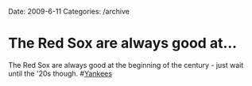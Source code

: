 Date: 2009-6-11
Categories: /archive

# The Red Sox are always good at...

The Red Sox are always good at the beginning of the century - just wait until the '20s though. #<a href="http://search.twitter.com/search?q=%23Yankees">Yankees</a>
